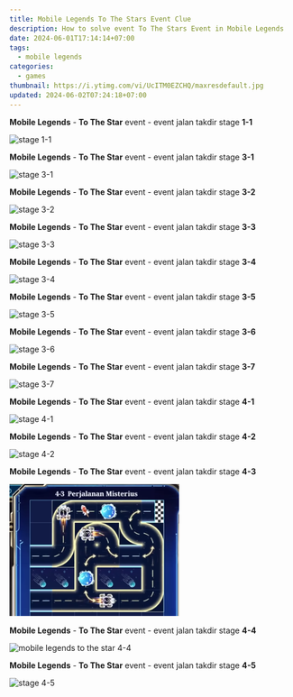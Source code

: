 ```yaml
---
title: Mobile Legends To The Stars Event Clue
description: How to solve event To The Stars Event in Mobile Legends
date: 2024-06-01T17:14:14+07:00
tags:
  - mobile legends
categories:
  - games
thumbnail: https://i.ytimg.com/vi/UcITM0EZCHQ/maxresdefault.jpg
updated: 2024-06-02T07:24:18+07:00
---
```


**Mobile Legends** - **To The Star** event - event jalan takdir stage **1-1**

![stage 1-1](https://github.com/dimaslanjaka/source-posts/assets/12471057/5e64b7ee-cf95-4a60-949e-a4c99bd9251e)

**Mobile Legends** - **To The Star** event - event jalan takdir stage **3-1**

![stage 3-1](https://github.com/dimaslanjaka/source-posts/assets/12471057/76b9ad73-d96c-4254-a64c-a71917a69fab)

**Mobile Legends** - **To The Star** event - event jalan takdir stage **3-2**

![stage 3-2](https://github.com/dimaslanjaka/source-posts/assets/12471057/30ef2420-0c05-410a-9271-82b7b1e3ae91)

**Mobile Legends** - **To The Star** event - event jalan takdir stage **3-3**

![stage 3-3](https://github.com/dimaslanjaka/source-posts/assets/12471057/367d259e-04db-4958-9f5e-1ea6413d650f)

**Mobile Legends** - **To The Star** event - event jalan takdir stage **3-4**

![stage 3-4](https://github.com/dimaslanjaka/source-posts/assets/12471057/65ab654d-ff85-43e2-944b-16de7ac95b10)

**Mobile Legends** - **To The Star** event - event jalan takdir stage **3-5**

![stage 3-5](https://github.com/dimaslanjaka/source-posts/assets/12471057/fdeec7ac-8bf8-47cc-8288-a22b519b4e19)

**Mobile Legends** - **To The Star** event - event jalan takdir stage **3-6**

![stage 3-6](https://github.com/dimaslanjaka/source-posts/assets/12471057/d872c1d5-a9f1-4565-a74b-9a80a394fb24)

**Mobile Legends** - **To The Star** event - event jalan takdir stage **3-7**

![stage 3-7](https://github.com/dimaslanjaka/source-posts/assets/12471057/8aed2877-b36b-4291-b748-56ea9e9a431a)

**Mobile Legends** - **To The Star** event - event jalan takdir stage **4-1**

![stage 4-1](https://github.com/dimaslanjaka/source-posts/assets/12471057/b8e49d37-7e9a-4146-8604-0b961b102697)

**Mobile Legends** - **To The Star** event - event jalan takdir stage **4-2**

![stage 4-2](https://github.com/dimaslanjaka/source-posts/assets/12471057/0ec447e8-6e59-4f11-b16d-94a3948da88a)

**Mobile Legends** - **To The Star** event - event jalan takdir stage **4-3**

![stage 4-3](mobile-legend-to-the-stars-event/stage-4-3.png)

**Mobile Legends** - **To The Star** event - event jalan takdir stage **4-4**

![mobile legends to the star 4-4](https://github.com/dimaslanjaka/source-posts/assets/12471057/e0a4ebfa-7b87-48dc-9770-c6f17e895208)

**Mobile Legends** - **To The Star** event - event jalan takdir stage **4-5**

![stage 4-5](https://github.com/dimaslanjaka/source-posts/assets/12471057/ebf0e335-9aa2-4135-8337-95528ca219b5)
